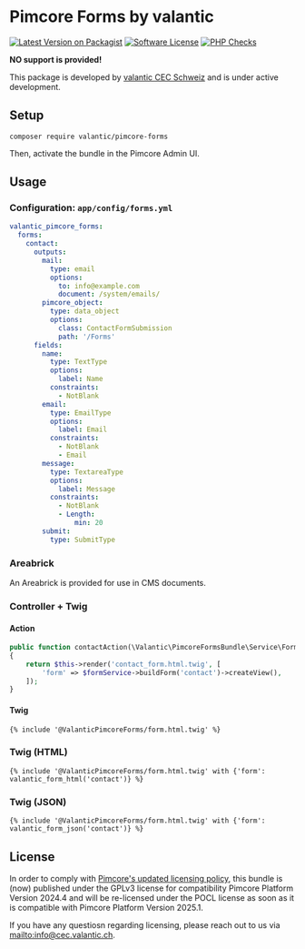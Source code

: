 # Pimcore Forms by valantic

[![Latest Version on Packagist](https://img.shields.io/packagist/v/valantic/pimcore-forms.svg?style=flat-square)](https://packagist.org/packages/valantic/pimcore-forms)
[![Software License](https://img.shields.io/badge/license-MIT-brightgreen.svg?style=flat-square)](LICENSE.md)
[![PHP Checks](https://github.com/valantic/pimcore-forms/actions/workflows/php.yml/badge.svg)](https://github.com/valantic/pimcore-forms/actions/workflows/php.yml)

**NO support is provided!**

This package is developed by [valantic CEC Schweiz](https://www.valantic.com/en/services/digital-business/) and is under active development.

## Setup

```
composer require valantic/pimcore-forms
```

Then, activate the bundle in the Pimcore Admin UI.

## Usage

### Configuration: `app/config/forms.yml`

```yaml
valantic_pimcore_forms:
  forms:
    contact:
      outputs:
        mail:
          type: email
          options:
            to: info@example.com
            document: /system/emails/
        pimcore_object:
          type: data_object
          options:
            class: ContactFormSubmission
            path: '/Forms'
      fields:
        name:
          type: TextType
          options:
            label: Name
          constraints:
            - NotBlank
        email:
          type: EmailType
          options:
            label: Email
          constraints:
            - NotBlank
            - Email
        message:
          type: TextareaType
          options:
            label: Message
          constraints:
            - NotBlank
            - Length:
                min: 20
        submit:
          type: SubmitType
```

### Areabrick

An Areabrick is provided for use in CMS documents.

### Controller + Twig

#### Action

```php
public function contactAction(\Valantic\PimcoreFormsBundle\Service\FormService $formService): \Symfony\Component\HttpFoundation\Response
{
    return $this->render('contact_form.html.twig', [
        'form' => $formService->buildForm('contact')->createView(),
    ]);
}
```

#### Twig

```twig
{% include '@ValanticPimcoreForms/form.html.twig' %}
```

### Twig (HTML)

```twig
{% include '@ValanticPimcoreForms/form.html.twig' with {'form': valantic_form_html('contact')} %}
```

### Twig (JSON)

```twig
{% include '@ValanticPimcoreForms/form.html.twig' with {'form': valantic_form_json('contact')} %}
```

## License

In order to comply with [Pimcore's updated licensing policy](https://pimcore.com/en/resources/blog/breaking-free-pimcore-says-goodbye-to-gpl-and-enters-a-new-era-with-pocl), this bundle is (now) published under the GPLv3 license for compatibility Pimcore Platform Version 2024.4 and will be re-licensed under the POCL license as soon as it is compatible with Pimcore Platform Version 2025.1.

If you have any questiosn regarding licensing, please reach out to us via [mailto:info@cec.valantic.ch](info@cec.valantic.ch).
